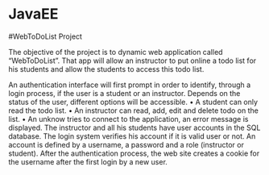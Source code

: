# JavaEE

#WebToDoList Project

The objective of the project is to dynamic web application called “WebToDoList”. That app will allow an instructor to put online a todo list for his students and allow the students to access this todo list.

An authentication interface will first prompt in order to identify, through a login process, if the user is a student or an instructor. Depends on the status of the user, different options will be accessible.
• A student can only read the todo list.
• An instructor can read, add, edit and delete todo on the list.
• An unknow tries to connect to the application, an error message is displayed.
The instructor and all his students have user accounts in the SQL database. The login system verifies his account if it is valid user or not. An account is defined by a username, a password and a role (instructor or student). After the authentication process, the web site creates a cookie for the username after the first login by a new user.
